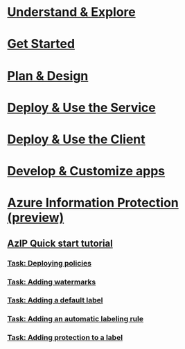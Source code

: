 # [Understand & Explore](/rights-management/understand-explore/azure-rights-management)
# [Get Started](/rights-management/get-started/requirements-azure-rms)
# [Plan & Design](/rights-management/plan-design/deployment-roadmap)
# [Deploy & Use the Service](/rights-management/deploy-use/activate-service)
# [Deploy & Use the Client](/rights-management/rms-client/use-client)
# [Develop & Customize apps](/rights-management/develop/developers-guide)
# [Azure Information Protection (preview)](what-is-information-protection.md)
## [AzIP Quick start tutorial](aip-quickstart-tutorial.md)
### [Task: Deploying policies](task-deploy-policies-user-devices.md)
### [Task: Adding watermarks](task-add-watermark-label.md)
### [Task: Adding a default label](task-add-default-label-downgrade-justification.md)
### [Task: Adding an automatic labeling rule](task-add-automatic-labeling-rule.md)
### [Task: Adding protection to a label](task-add-protection-label.md)
